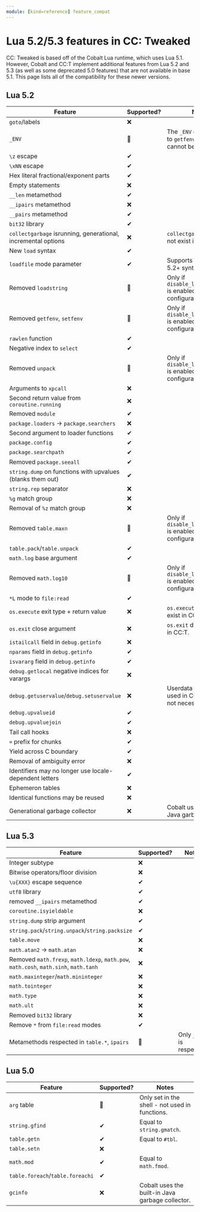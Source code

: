 ```yaml
---
module: [kind=reference] feature_compat
---
```


# Lua 5.2/5.3 features in CC: Tweaked
CC: Tweaked is based off of the Cobalt Lua runtime, which uses Lua 5.1. However, Cobalt and CC:T implement additional features from Lua 5.2 and 5.3 (as well as some deprecated 5.0 features) that are not available in base 5.1. This page lists all of the compatibility for these newer versions.

## Lua 5.2
| Feature                                                       | Supported? | Notes                                                             |
|---------------------------------------------------------------|------------|-------------------------------------------------------------------|
| `goto`/labels                                                 | ❌         |                                                                   |
| `_ENV`                                                        | 🔶         | The `_ENV` global points to `getfenv()`, but it cannot be set.    |
| `\z` escape                                                   | ✔          |                                                                   |
| `\xNN` escape                                                 | ✔          |                                                                   |
| Hex literal fractional/exponent parts                         | ✔          |                                                                   |
| Empty statements                                              | ❌         |                                                                   |
| `__len` metamethod                                            | ✔          |                                                                   |
| `__ipairs` metamethod                                         | ❌         |                                                                   |
| `__pairs` metamethod                                          | ✔          |                                                                   |
| `bit32` library                                               | ✔          |                                                                   |
| `collectgarbage` isrunning, generational, incremental options | ❌         | `collectgarbage` does not exist in CC:T.                          |
| New `load` syntax                                             | ✔          |                                                                   |
| `loadfile` mode parameter                                     | ✔          | Supports both 5.1 and 5.2+ syntax.                                |
| Removed `loadstring`                                          | 🔶         | Only if `disable_lua51_features` is enabled in the configuration. |
| Removed `getfenv`, `setfenv`                                  | 🔶         | Only if `disable_lua51_features` is enabled in the configuration. |
| `rawlen` function                                             | ✔          |                                                                   |
| Negative index to `select`                                    | ✔          |                                                                   |
| Removed `unpack`                                              | 🔶         | Only if `disable_lua51_features` is enabled in the configuration. |
| Arguments to `xpcall`                                         | ❌         |                                                                   |
| Second return value from `coroutine.running`                  | ❌         |                                                                   |
| Removed `module`                                              | ✔          |                                                                   |
| `package.loaders` -> `package.searchers`                      | ❌         |                                                                   |
| Second argument to loader functions                           | ✔          |                                                                   |
| `package.config`                                              | ✔          |                                                                   |
| `package.searchpath`                                          | ✔          |                                                                   |
| Removed `package.seeall`                                      | ✔          |                                                                   |
| `string.dump` on functions with upvalues (blanks them out)    | ✔          |                                                                   |
| `string.rep` separator                                        | ❌         |                                                                   |
| `%g` match group                                              | ❌         |                                                                   |
| Removal of `%z` match group                                   | ❌         |                                                                   |
| Removed `table.maxn`                                          | 🔶         | Only if `disable_lua51_features` is enabled in the configuration. |
| `table.pack`/`table.unpack`                                   | ✔          |                                                                   |
| `math.log` base argument                                      | ✔          |                                                                   |
| Removed `math.log10`                                          | 🔶         | Only if `disable_lua51_features` is enabled in the configuration. |
| `*L` mode to `file:read`                                      | ✔          |                                                                   |
| `os.execute` exit type + return value                         | ❌         | `os.execute` does not exist in CC:T.                              |
| `os.exit` close argument                                      | ❌         | `os.exit` does not exist in CC:T.                                 |
| `istailcall` field in `debug.getinfo`                         | ❌         |                                                                   |
| `nparams` field in `debug.getinfo`                            | ✔          |                                                                   |
| `isvararg` field in `debug.getinfo`                           | ✔          |                                                                   |
| `debug.getlocal` negative indices for varargs                 | ❌         |                                                                   |
| `debug.getuservalue`/`debug.setuservalue`                     | ❌         | Userdata are rarely used in CC:T, so this is not necessary.       |
| `debug.upvalueid`                                             | ✔          |                                                                   |
| `debug.upvaluejoin`                                           | ✔          |                                                                   |
| Tail call hooks                                               | ❌         |                                                                   |
| `=` prefix for chunks                                         | ✔          |                                                                   |
| Yield across C boundary                                       | ✔          |                                                                   |
| Removal of ambiguity error                                    | ❌         |                                                                   |
| Identifiers may no longer use locale-dependent letters        | ✔          |                                                                   |
| Ephemeron tables                                              | ❌         |                                                                   |
| Identical functions may be reused                             | ❌         |                                                                   |
| Generational garbage collector                                | ❌         | Cobalt uses the built-in Java garbage collector.                  |

## Lua 5.3
| Feature                                                                               | Supported? | Notes                     |
|---------------------------------------------------------------------------------------|------------|---------------------------|
| Integer subtype                                                                       | ❌         |                           |
| Bitwise operators/floor division                                                      | ❌         |                           |
| `\u{XXX}` escape sequence                                                             | ✔          |                           |
| `utf8` library                                                                        | ✔          |                           |
| removed `__ipairs` metamethod                                                         | ✔          |                           |
| `coroutine.isyieldable`                                                               | ❌         |                           |
| `string.dump` strip argument                                                          | ✔          |                           |
| `string.pack`/`string.unpack`/`string.packsize`                                       | ✔          |                           |
| `table.move`                                                                          | ❌         |                           |
| `math.atan2` -> `math.atan`                                                           | ❌         |                           |
| Removed `math.frexp`, `math.ldexp`, `math.pow`, `math.cosh`, `math.sinh`, `math.tanh` | ❌         |                           |
| `math.maxinteger`/`math.mininteger`                                                   | ❌         |                           |
| `math.tointeger`                                                                      | ❌         |                           |
| `math.type`                                                                           | ❌         |                           |
| `math.ult`                                                                            | ❌         |                           |
| Removed `bit32` library                                                               | ❌         |                           |
| Remove `*` from `file:read` modes                                                     | ✔          |                           |
| Metamethods respected in `table.*`, `ipairs`                                          | 🔶         | Only `__lt` is respected. |

## Lua 5.0
| Feature                          | Supported? | Notes                                            |
|----------------------------------|------------|--------------------------------------------------|
| `arg` table                      | 🔶         | Only set in the shell - not used in functions.   |
| `string.gfind`                   | ✔          | Equal to `string.gmatch`.                        |
| `table.getn`                     | ✔          | Equal to `#tbl`.                                 |
| `table.setn`                     | ❌         |                                                  |
| `math.mod`                       | ✔          | Equal to `math.fmod`.                            |
| `table.foreach`/`table.foreachi` | ✔          |                                                  |
| `gcinfo`                         | ❌         | Cobalt uses the built-in Java garbage collector. |
